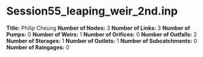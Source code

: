 # Session55_leaping_weir_2nd.inp
**Title:** Philip Cheung
**Number of Nodes:** 3
**Number of Links:** 3
**Number of Pumps:** 0
**Number of Weirs:** 1
**Number of Orifices:** 0
**Number of Outfalls:** 2
**Number of Storages:** 1
**Number of Outlets:** 1
**Number of Subcatchments:** 0
**Number of Raingages:** 0
